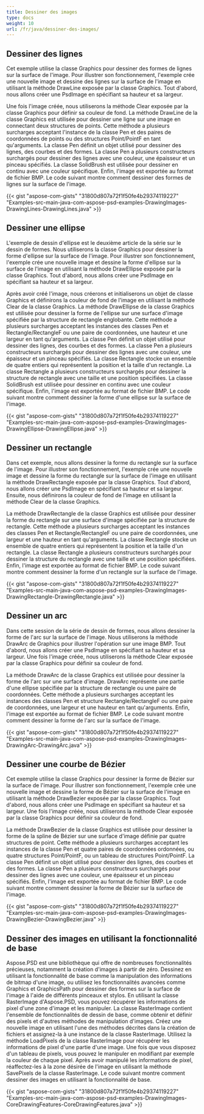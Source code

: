```yaml
---
title: Dessiner des images
type: docs
weight: 10
url: /fr/java/dessiner-des-images/
---
```


## **Dessiner des lignes**
Cet exemple utilise la classe Graphics pour dessiner des formes de lignes sur la surface de l'image. Pour illustrer son fonctionnement, l'exemple crée une nouvelle image et dessine des lignes sur la surface de l'image en utilisant la méthode DrawLine exposée par la classe Graphics. Tout d'abord, nous allons créer une PsdImage en spécifiant sa hauteur et sa largeur.

Une fois l'image créée, nous utiliserons la méthode Clear exposée par la classe Graphics pour définir sa couleur de fond. La méthode DrawLine de la classe Graphics est utilisée pour dessiner une ligne sur une image en connectant deux structures de points. Cette méthode a plusieurs surcharges acceptant l'instance de la classe Pen et des paires de coordonnées de points ou des structures Point/PointF en tant qu'arguments. La classe Pen définit un objet utilisé pour dessiner des lignes, des courbes et des formes. La classe Pen a plusieurs constructeurs surchargés pour dessiner des lignes avec une couleur, une épaisseur et un pinceau spécifiés. La classe SolidBrush est utilisée pour dessiner en continu avec une couleur spécifique. Enfin, l'image est exportée au format de fichier BMP. Le code suivant montre comment dessiner des formes de lignes sur la surface de l'image.



{{< gist "aspose-com-gists" "31800d807a72f1f50fe4b29374119227" "Examples-src-main-java-com-aspose-psd-examples-DrawingImages-DrawingLines-DrawingLines.java" >}}
## **Dessiner une ellipse**
L'exemple de dessin d'ellipse est le deuxième article de la série sur le dessin de formes. Nous utiliserons la classe Graphics pour dessiner la forme d'ellipse sur la surface de l'image. Pour illustrer son fonctionnement, l'exemple crée une nouvelle image et dessine la forme d'ellipse sur la surface de l'image en utilisant la méthode DrawEllipse exposée par la classe Graphics. Tout d'abord, nous allons créer une PsdImage en spécifiant sa hauteur et sa largeur.

Après avoir créé l'image, nous créerons et initialiserons un objet de classe Graphics et définirons la couleur de fond de l'image en utilisant la méthode Clear de la classe Graphics. La méthode DrawEllipse de la classe Graphics est utilisée pour dessiner la forme de l'ellipse sur une surface d'image spécifiée par la structure de rectangle englobante. Cette méthode a plusieurs surcharges acceptant les instances des classes Pen et Rectangle/RectangleF ou une paire de coordonnées, une hauteur et une largeur en tant qu'arguments. La classe Pen définit un objet utilisé pour dessiner des lignes, des courbes et des formes. La classe Pen a plusieurs constructeurs surchargés pour dessiner des lignes avec une couleur, une épaisseur et un pinceau spécifiés. La classe Rectangle stocke un ensemble de quatre entiers qui représentent la position et la taille d'un rectangle. La classe Rectangle a plusieurs constructeurs surchargés pour dessiner la structure de rectangle avec une taille et une position spécifiées. La classe SolidBrush est utilisée pour dessiner en continu avec une couleur spécifique. Enfin, l'image est exportée au format de fichier BMP. Le code suivant montre comment dessiner la forme d'une ellipse sur la surface de l'image.



{{< gist "aspose-com-gists" "31800d807a72f1f50fe4b29374119227" "Examples-src-main-java-com-aspose-psd-examples-DrawingImages-DrawingEllipse-DrawingEllipse.java" >}}
## **Dessiner un rectangle**
Dans cet exemple, nous allons dessiner la forme du rectangle sur la surface de l'image. Pour illustrer son fonctionnement, l'exemple crée une nouvelle image et dessine la forme du rectangle sur la surface de l'image en utilisant la méthode DrawRectangle exposée par la classe Graphics. Tout d'abord, nous allons créer une PsdImage en spécifiant sa hauteur et sa largeur. Ensuite, nous définirons la couleur de fond de l'image en utilisant la méthode Clear de la classe Graphics.

La méthode DrawRectangle de la classe Graphics est utilisée pour dessiner la forme du rectangle sur une surface d'image spécifiée par la structure de rectangle. Cette méthode a plusieurs surcharges acceptant les instances des classes Pen et Rectangle/RectangleF ou une paire de coordonnées, une largeur et une hauteur en tant qu'arguments. La classe Rectangle stocke un ensemble de quatre entiers qui représentent la position et la taille d'un rectangle. La classe Rectangle a plusieurs constructeurs surchargés pour dessiner la structure du rectangle avec une taille et une position spécifiées. Enfin, l'image est exportée au format de fichier BMP. Le code suivant montre comment dessiner la forme d'un rectangle sur la surface de l'image.



{{< gist "aspose-com-gists" "31800d807a72f1f50fe4b29374119227" "Examples-src-main-java-com-aspose-psd-examples-DrawingImages-DrawingRectangle-DrawingRectangle.java" >}}
## **Dessiner un arc**
Dans cette session de la série de dessin de formes, nous allons dessiner la forme de l'arc sur la surface de l'image. Nous utiliserons la méthode DrawArc de Graphics pour illustrer l'opération sur une image BMP. Tout d'abord, nous allons créer une PsdImage en spécifiant sa hauteur et sa largeur. Une fois l'image créée, nous utiliserons la méthode Clear exposée par la classe Graphics pour définir sa couleur de fond.

La méthode DrawArc de la classe Graphics est utilisée pour dessiner la forme de l'arc sur une surface d'image. DrawArc représente une partie d'une ellipse spécifiée par la structure de rectangle ou une paire de coordonnées. Cette méthode a plusieurs surcharges acceptant les instances des classes Pen et structure Rectangle/RectangleF ou une paire de coordonnées, une largeur et une hauteur en tant qu'arguments. Enfin, l'image est exportée au format de fichier BMP. Le code suivant montre comment dessiner la forme de l'arc sur la surface de l'image.



{{< gist "aspose-com-gists" "31800d807a72f1f50fe4b29374119227" "Examples-src-main-java-com-aspose-psd-examples-DrawingImages-DrawingArc-DrawingArc.java" >}}
## **Dessiner une courbe de Bézier**
Cet exemple utilise la classe Graphics pour dessiner la forme de Bézier sur la surface de l'image. Pour illustrer son fonctionnement, l'exemple crée une nouvelle image et dessine la forme de Bézier sur la surface de l'image en utilisant la méthode DrawBezier exposée par la classe Graphics. Tout d'abord, nous allons créer une PsdImage en spécifiant sa hauteur et sa largeur. Une fois l'image créée, nous utiliserons la méthode Clear exposée par la classe Graphics pour définir sa couleur de fond.

La méthode DrawBezier de la classe Graphics est utilisée pour dessiner la forme de la spline de Bézier sur une surface d'image définie par quatre structures de point. Cette méthode a plusieurs surcharges acceptant les instances de la classe Pen et quatre paires de coordonnées ordonnées, ou quatre structures Point/PointF, ou un tableau de structures Point/PointF. La classe Pen définit un objet utilisé pour dessiner des lignes, des courbes et des formes. La classe Pen a plusieurs constructeurs surchargés pour dessiner des lignes avec une couleur, une épaisseur et un pinceau spécifiés. Enfin, l'image est exportée au format de fichier BMP. Le code suivant montre comment dessiner la forme de Bézier sur la surface de l'image.



{{< gist "aspose-com-gists" "31800d807a72f1f50fe4b29374119227" "Examples-src-main-java-com-aspose-psd-examples-DrawingImages-DrawingBezier-DrawingBezier.java" >}}
## **Dessiner des images en utilisant la fonctionnalité de base**
Aspose.PSD est une bibliothèque qui offre de nombreuses fonctionnalités précieuses, notamment la création d'images à partir de zéro. Dessinez en utilisant la fonctionnalité de base comme la manipulation des informations de bitmap d'une image, ou utilisez les fonctionnalités avancées comme Graphics et GraphicsPath pour dessiner des formes sur la surface de l'image à l'aide de différents pinceaux et stylos. En utilisant la classe RasterImage d'Aspose.PSD, vous pouvez récupérer les informations de pixel d'une zone d'image et les manipuler. La classe RasterImage contient l'ensemble de fonctionnalités de dessin de base, comme obtenir et définir des pixels et d'autres méthodes de manipulation d'images. Créez une nouvelle image en utilisant l'une des méthodes décrites dans la création de fichiers et assignez-la à une instance de la classe RasterImage. Utilisez la méthode LoadPixels de la classe RasterImage pour récupérer les informations de pixel d'une partie d'une image. Une fois que vous disposez d'un tableau de pixels, vous pouvez le manipuler en modifiant par exemple la couleur de chaque pixel. Après avoir manipulé les informations de pixel, réaffectez-les à la zone désirée de l'image en utilisant la méthode SavePixels de la classe RasterImage. Le code suivant montre comment dessiner des images en utilisant la fonctionnalité de base.



{{< gist "aspose-com-gists" "31800d807a72f1f50fe4b29374119227" "Examples-src-main-java-com-aspose-psd-examples-DrawingImages-CoreDrawingFeatures-CoreDrawingFeatures.java" >}}
